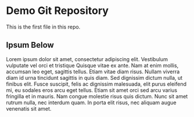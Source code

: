 # Demo Git Repository

This is the first file in this repo.

## Ipsum Below

Lorem ipsum dolor sit amet, consectetur adipiscing elit. Vestibulum vulputate vel orci et tristique
 Quisque vitae ex ante. Nam at enim mollis, accumsan leo eget, sagittis tellus. Etiam vitae diam risus.
Nullam viverra diam id urna tincidunt sagittis in quis diam. Sed dignissim dictum nulla, ut finibus elit. 
Fusce suscipit, felis ac dignissim malesuada, elit purus eleifend mi, eu sodales eros arcu eget tellus. 
Etiam sit amet orci sed arcu varius fringilla et in mauris. Nam congue molestie risus quis dictum.
Nunc sit amet rutrum nulla, nec interdum quam. In porta elit risus, nec aliquam augue venenatis sit amet.